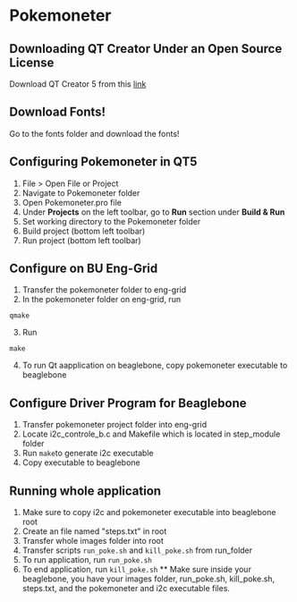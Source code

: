 # Pokemoneter

## Downloading QT Creator Under an Open Source License
Download QT Creator 5 from this [link](https://www.qt.io/download-qt-installer)

## Download Fonts!
Go to the fonts folder and download the fonts!

## Configuring Pokemoneter in QT5
1) File > Open File or Project
2) Navigate to Pokemoneter folder
3) Open Pokemoneter.pro file
4) Under **Projects** on the left toolbar, go to **Run** section under **Build & Run**
5) Set working directory to the Pokemoneter folder
6) Build project (bottom left toolbar)
7) Run project (bottom left toolbar)

## Configure on BU Eng-Grid
1) Transfer the pokemoneter folder to eng-grid 
2) In the pokemoneter folder on eng-grid, run 
```
qmake
```
3) Run
```
make
```
4) To run Qt aapplication on beaglebone, copy pokemoneter executable to beaglebone

## Configure Driver Program for Beaglebone
1) Transfer pokemoneter project folder into eng-grid
2) Locate i2c_controle_b.c and Makefile which is located in step_module folder
3) Run `` make ``to generate i2c executable
4) Copy executable to beaglebone

## Running whole application 
1) Make sure to copy i2c and pokemoneter executable into beaglebone root
2) Create an file named "steps.txt" in root
3) Transfer whole images folder into root 
4) Transfer scripts `` run_poke.sh `` and `` kill_poke.sh `` from run_folder
5) To run application, run `` run_poke.sh ``
6) To end application, run `` kill_poke.sh ``
** Make sure inside your beaglebone, you have your images folder, run_poke.sh, kill_poke.sh, steps.txt, and the pokemoneter and i2c executable files.  

